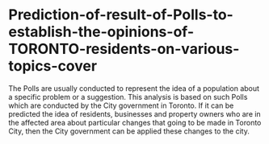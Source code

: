 # Prediction-of-result-of-Polls-to-establish-the-opinions-of-TORONTO-residents-on-various-topics-cover
The Polls are usually conducted to represent the idea of a population about a specific problem or a suggestion. This analysis is based on such Polls which are conducted by the City government in Toronto. If it can be predicted the idea of residents, businesses and property owners who are in the affected area about particular changes that going to be made in Toronto City, then the City government can be applied these changes to the city.
